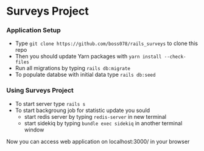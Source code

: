 # Surveys Project

### Application Setup

* Type ` git clone https://github.com/boss078/rails_surveys ` to clone this repo
* Then you should update Yarn packages with ` yarn install --check-files `
* Run all migrations by typing ` rails db:migrate `
* To populate databse with initial data type ` rails db:seed `
### Using Surveys Project
* To start server type ` rails s `
* To start backgroung job for statistic update you sould
  * start redis server by typing ` redis-server ` in new terminal
  * start sidekiq by typing ` bundle exec sidekiq ` in another terminal window 

Now you can access web application on localhost:3000/ in your browser
